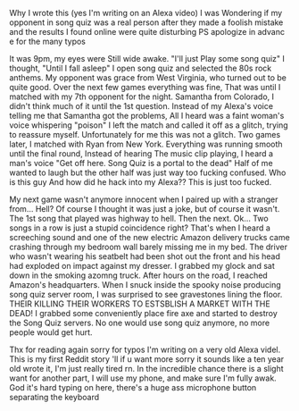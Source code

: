 Why I wrote this (yes I'm writing on an Alexa video) I was Wondering if my opponent in song quiz was a real person after they made a foolish mistake and the results I found online were quite disturbing PS apologize in advanc e for the many typos

It was 9pm, my eyes were Still wide awake. "I'll just Play some song quiz" I thought, "Until I fall asleep" I open song quiz and selected the 80s rock anthems. My opponent was grace from West Virginia, who turned out to be quite good. Over the next few games everything was fine, That was until I matched with my 7th opponent for the night. Samantha from Colorado, I didn't think much of it until the 1st question. Instead of my Alexa's voice telling me that Samantha got the problems, All I heard was a faint woman's voice whispering "poison" I left the match and called it off as a glitch, trying to reassure myself. Unfortunately for me this was not a glitch. Two games later, I matched with Ryan from New York. Everything was running smooth until the final round, Instead of hearing The music clip playing, I heard a man's voice "Get off here. Song Quiz is a portal to the dead" Half of me wanted to laugh but the other half was just way too fucking confused. Who is this guy And how did he hack into my Alexa?? This is just too fucked.

 My next game wasn't anymore innocent when I paired up with a stranger from... Hell? Of course I thought it was just a joke, but of course it wasn't. The 1st song that played was highway to hell. Then the next. Ok... Two songs in a row is just a stupid coincidence right? That's when I heard a screeching sound and one of the new electric Amazon delivery trucks came crashing through my bedroom wall barely missing me in my bed. The driver who wasn't wearing his seatbelt had been shot out the front and his head had exploded on impact against my dresser. I grabbed my glock and sat down in the smoking azomng truck. After hours on the road, I reached Amazon's headquarters. When I snuck inside the spooky noise producing song quiz server room, I was surprised to see gravestones lining the floor. THEIR KILLING THEIR WORKERS TO ESTSBLISH A MARKET WITH THE DEAD! I grabbed some conveniently place fire axe and started to destroy the Song Quiz servers. No one would use song quiz anymore, no more people would get hurt.

Thx for reading again sorry for typos I'm writing on a very old Alexa videl. This is my first Reddit story 'll if u want more sorry it sounds like a ten year old wrote it, I'm just really tired rn. In the incredible chance there is a slight want for another part, I will use my phone, and make sure I'm fully awak. God it's hard typing on here, there's a huge ass microphone button separating the keyboard